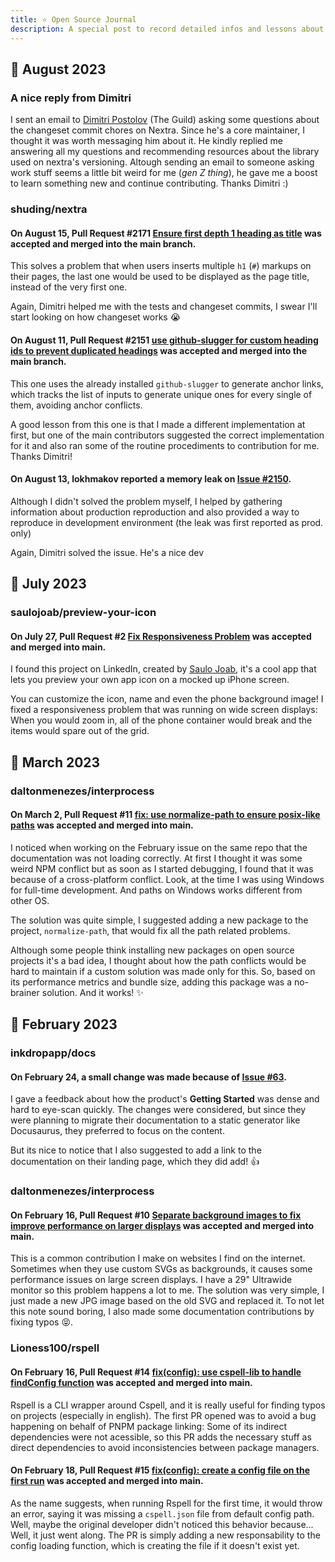 ```yaml
---
title: ⭐ Open Source Journal
description: A special post to record detailed infos and lessons about my open source experience.
---
```


## 📅 August 2023

### A nice reply from Dimitri

I sent an email to [Dimitri Postolov](https://github.com/B2o5T) (The Guild)
asking some questions about the changeset commit chores on Nextra.
Since he's a core maintainer, I thought it was worth messaging him about it.
He kindly replied me answering all my questions and recommending resources about
the library used on nextra's versioning.
Altough sending an email to someone asking work stuff seems a little bit
weird for me (_gen Z thing_), he gave me a boost to learn something new and
continue contributing. Thanks Dimitri :)

### shuding/nextra

#### On August 15, Pull Request #2171 [Ensure first depth 1 heading as title](https://github.com/shuding/nextra/pull/2171) was accepted and merged into the main branch.

This solves a problem that when users inserts multiple `h1` (`#`)
markups on their pages, the last one would be used to be displayed
as the page title, instead of the very first one.

Again, Dimitri helped me with the tests and changeset commits, I swear I'll
start looking on how changeset works 😭

#### On August 11, Pull Request #2151 [use github-slugger for custom heading ids to prevent duplicated headings](https://github.com/shuding/nextra/pull/2151) was accepted and merged into the main branch.

This one uses the already installed `github-slugger` to generate anchor links, which tracks the
list of inputs to generate unique ones for every single of them, avoiding anchor conflicts.

A good lesson from this one is that I made a different implementation at first, but one of the
main contributors suggested the correct implementation for it and also ran some of the routine
procediments to contribution for me. Thanks Dimitri!

#### On August 13, lokhmakov reported a memory leak on [Issue #2150](https://github.com/shuding/nextra/issues/2150).

Although I didn't solved the problem myself, I helped by gathering information about production
reproduction and also provided a way to reproduce in development environment
(the leak was first reported as prod. only)

Again, Dimitri solved the issue. He's a nice dev

## 📅 July 2023

### saulojoab/preview-your-icon

#### On July 27, Pull Request #2 [Fix Responsiveness Problem](https://github.com/saulojoab/preview-your-icon/pull/2) was accepted and merged into main.

I found this project on LinkedIn, created by [Saulo Joab](https://www.linkedin.com/in/saulojoab/),
it's a cool app that lets you preview your own app icon on a mocked up iPhone screen.

You can customize the icon, name and even the phone background image! I fixed a responsiveness
problem that was running on wide screen displays: When you would zoom in, all of the
phone container would break and the items would spare out of the grid.

## 📅 March 2023

### daltonmenezes/interprocess

#### On March 2, Pull Request #11 [fix: use normalize-path to ensure posix-like paths](https://github.com/daltonmenezes/interprocess/pull/11) was accepted and merged into main.

I noticed when working on the February issue on the same repo that the documentation
was not loading correctly. At first I thought it was some weird NPM conflict but
as soon as I started debugging, I found that it was because of a cross-platform conflict.
Look, at the time I was using Windows for full-time development. And paths on Windows works
different from other OS.

The solution was quite simple, I suggested adding a new package to the project,
`normalize-path`, that would fix all the path related problems.

Although some people think installing new packages on open source projects it's a bad
idea, I thought about how the path conflicts would be hard to maintain if a custom
solution was made only for this. So, based on its performance metrics and bundle size,
adding this package was a no-brainer solution. And it works! ✨


## 📅 February 2023

### inkdropapp/docs

#### On February 24, a small change was made because of [Issue #63](https://github.com/inkdropapp/docs/issues/63).

I gave a feedback about how the product's **Getting Started** was dense and hard
to eye-scan quickly. The changes were considered, but since they were planning
to migrate their documentation to a static generator like Docusaurus, they
preferred to focus on the content.

But its nice to notice that I also suggested to add a link to the documentation
on their landing page, which they did add! 👍

### daltonmenezes/interprocess

#### On February 16, Pull Request #10 [Separate background images to fix improve performance on larger displays](https://github.com/daltonmenezes/interprocess/pull/10) was accepted and merged into main.

This is a common contribution I make on websites I find on the internet. Sometimes
when they use custom SVGs as backgrounds, it causes some performance issues on large
screen displays. I have a 29" Ultrawide monitor so this problem happens a lot to me.
The solution was very simple, I just made a new JPG image based on the old SVG and
replaced it. To not let this note sound boring, I also made some documentation contributions
by fixing typos 😝.

### Lioness100/rspell

#### On February 16, Pull Request #14 [fix(config): use cspell-lib to handle findConfig function](https://github.com/Lioness100/rspell/pull/14) was accepted and merged into main.

Rspell is a CLI wrapper around Cspell, and it is really useful for finding typos
on projects (especially in english). The first PR opened was to avoid a bug happening
on behalf of PNPM package linking: Some of its indirect dependencies were not acessible,
so this PR adds the necessary stuff as direct dependencies to avoid inconsistencies
between package managers.

#### On February 18, Pull Request #15 [fix(config): create a config file on the first run](https://github.com/Lioness100/rspell/pull/15) was accepted and merged into main.

As the name suggests, when running Rspell for the first time, it would throw an error,
saying it was missing a `cspell.json` file from default config path. Well, maybe
the original developer didn't noticed this behavior because... Well, it just went along.
The PR is simply adding a new responsability to the config loading function, which is
creating the file if it doesn't exist yet.
